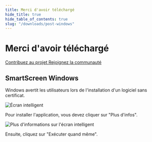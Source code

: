 ```yaml
---
title: Merci d'avoir téléchargé
hide_title: true
hide_table_of_contents: true
slug: "/downloads/post-windows"
---
```


<div className="text-center margin-top--xl">

# Merci d'avoir téléchargé

<div className="row margin-bottom--lg padding--sm flex-center">
<a className="button button--outline button--warning button--lg margin--sm" href="/contributing">
  Contribuez au projet
</a>
<a className="button button--outline button--info button--lg margin--sm" href="https://linwood.dev/matrix">
  Rejoignez la communauté
</a>

</div>

## SmartScreen Windows


Windows avertit les utilisateurs lors de l'installation d'un logiciel sans certificat.

![Écran intelligent](/img/smart-screen.png)

Pour installer l'application, vous devez cliquer sur "Plus d'infos".

![Plus d'informations sur l'écran intelligent](/img/smart-screen-more-info.png)

Ensuite, cliquez sur "Exécuter quand même".

</div>
